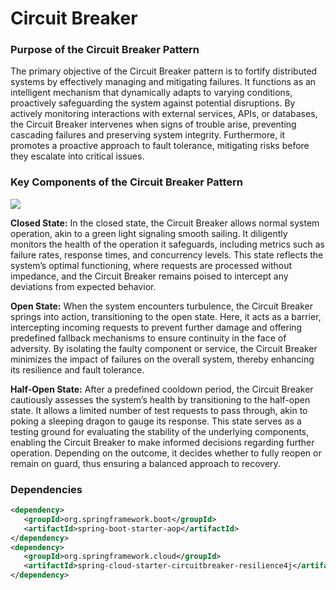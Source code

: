 # Circuit Breaker


### Purpose of the Circuit Breaker Pattern

The primary objective of the Circuit Breaker pattern is to fortify distributed systems by effectively managing and mitigating failures. It functions as an intelligent mechanism that dynamically adapts to varying conditions, proactively safeguarding the system against potential disruptions. By actively monitoring interactions with external services, APIs, or databases, the Circuit Breaker intervenes when signs of trouble arise, preventing cascading failures and preserving system integrity. Furthermore, it promotes a proactive approach to fault tolerance, mitigating risks before they escalate into critical issues.

### Key Components of the Circuit Breaker Pattern

![](../img/Architecture.webp)


 **Closed State:** In the closed state, the Circuit Breaker allows normal system operation, akin to a green light signaling smooth sailing. It diligently monitors the health of the operation it safeguards, including metrics such as failure rates, response times, and concurrency levels. This state reflects the system’s optimal functioning, where requests are processed without impedance, and the Circuit Breaker remains poised to intercept any deviations from expected behavior.

 **Open State:** When the system encounters turbulence, the Circuit Breaker springs into action, transitioning to the open state. Here, it acts as a barrier, intercepting incoming requests to prevent further damage and offering predefined fallback mechanisms to ensure continuity in the face of adversity. By isolating the faulty component or service, the Circuit Breaker minimizes the impact of failures on the overall system, thereby enhancing its resilience and fault tolerance.

 **Half-Open State:** After a predefined cooldown period, the Circuit Breaker cautiously assesses the system’s health by transitioning to the half-open state. It allows a limited number of test requests to pass through, akin to poking a sleeping dragon to gauge its response. This state serves as a testing ground for evaluating the stability of the underlying components, enabling the Circuit Breaker to make informed decisions regarding further operation. Depending on the outcome, it decides whether to fully reopen or remain on guard, thus ensuring a balanced approach to recovery.
 
 ### Dependencies
 
 ```xml
 <dependency>
	<groupId>org.springframework.boot</groupId>
	<artifactId>spring-boot-starter-aop</artifactId>
</dependency>
<dependency>
	<groupId>org.springframework.cloud</groupId>
	<artifactId>spring-cloud-starter-circuitbreaker-resilience4j</artifactId>
</dependency>
 
 ```